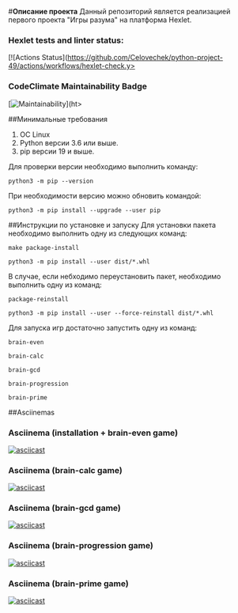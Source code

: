 #**Описание проекта**
Данный репозиторий является реализацией первого проекта "Игры разума" на платформа Hexlet. 
### Hexlet tests and linter status:
[![Actions Status](https://github.com/Celovechek/python-project-49/actions/workflows/hexlet-check.y>

### CodeClimate Maintainability Badge
[![Maintainability](https://api.codeclimate.com/v1/badges/88ce675dc28e290e0fce/maintainability)](ht>

##Минимальные требования
1. ОС Linux
2. Python версии 3.6 или выше.
3. pip версии 19 и выше. 

Для проверки версии необходимо выполнить команду:
```
python3 -m pip --version
```

При необходимости версию можно обновить командой:
```
python3 -m pip install --upgrade --user pip
```

##Инструкции по установке и запуску
Для установки пакета необходимо выполнить одну из следующих команд:
```
make package-install
```
```
python3 -m pip install --user dist/*.whl
```

В случае, если небходимо переустановить пакет, необходимо выполнить одну из команд:
```
package-reinstall
```
```
python3 -m pip install --user --force-reinstall dist/*.whl
```

Для запуска игр достаточно запустить одну из команд:
```
brain-even
```
```
brain-calc
```
```
brain-gcd
```
```
brain-progression
```
```
brain-prime
```

##Asciinemas
### Asciinema (installation + brain-even game)
[![asciicast](https://asciinema.org/a/v7E0wgZSqzfZxUysnNPtaYodH.svg)](https://asciinema.org/a/v7E0wgZSqzfZxUysnNPtaYodH)

### Asciinema (brain-calc game)
[![asciicast](https://asciinema.org/a/m4xvWYTFcd9JQ28qVbvvZz304.svg)](https://asciinema.org/a/m4xvWYTFcd9JQ28qVbvvZz304)

### Asciinema (brain-gcd game)
[![asciicast](https://asciinema.org/a/jSosIntJDapDrIdTMxvnRuIk6.svg)](https://asciinema.org/a/jSosIntJDapDrIdTMxvnRuIk6)

### Asciinema (brain-progression game)
[![asciicast](https://asciinema.org/a/K63r6kQETUq6yIssEOJTkFFzV.svg)](https://asciinema.org/a/K63r6kQETUq6yIssEOJTkFFzV)

### Asciinema (brain-prime game)
[![asciicast](https://asciinema.org/a/xnib6aPLo4nHzQj69zP4ve0EH.svg)](https://asciinema.org/a/xnib6aPLo4nHzQj69zP4ve0EH)
